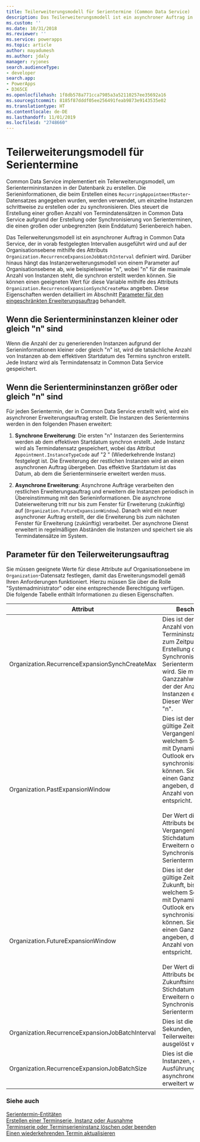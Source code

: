 ```yaml
---
title: Teilerweiterungsmodell für Serientermine (Common Data Service) | Microsoft-Dokumentation
description: Das Teilerweiterungsmodell ist ein asynchroner Auftrag in , der in vorab festgelegten Intervallen ausgeführt wird und auf der Organisationsebene definiert und zum Erstellen wiederkehrender Termininstanzen verwendet wird.
ms.custom: ''
ms.date: 10/31/2018
ms.reviewer: ''
ms.service: powerapps
ms.topic: article
author: mayadumesh
ms.author: jdaly
manager: ryjones
search.audienceType:
- developer
search.app:
- PowerApps
- D365CE
ms.openlocfilehash: 1f8db578a771cca7985a3a52110257ee35692a16
ms.sourcegitcommit: 8185f87dddf05ee256491feab9873e9143535e02
ms.translationtype: HT
ms.contentlocale: de-DE
ms.lasthandoff: 11/01/2019
ms.locfileid: "2748660"
---
```

# <a name="recurring-appointment-partial-expansion-model"></a>Teilerweiterungsmodell für Serientermine

Common Data Service implementiert ein Teilerweiterungsmodell, um Serientermininstanzen in der Datenbank zu erstellen. Die Serieninformationen, die beim Erstellen eines `RecurringAppointmentMaster`-Datensatzes angegeben wurden, werden verwendet, um einzelne Instanzen schrittweise zu erstellen oder zu synchronisieren. Dies steuert die Erstellung einer großen Anzahl von Termindatensätzen in Common Data Service aufgrund der Erstellung oder Synchronisierung von Serienterminen, die einen großen oder unbegrenzten (kein Enddatum) Serienbereich haben.  

 Das Teilerweiterungsmodell ist ein asynchroner Auftrag in Common Data Service, der in vorab festgelegten Intervallen ausgeführt wird und auf der Organisationsebene mithilfe des Attributs `Organization.RecurrenceExpansionJobBatchInterval` definiert wird. Darüber hinaus hängt das Instanzerweiterungsmodell von einem Parameter auf Organisationsebene ab, wie beispielsweise "n", wobei "n" für die maximale Anzahl von Instanzen steht, die synchron erstellt werden können. Sie können einen geeigneten Wert für diese Variable mithilfe des Attributs `Organization.RecurrenceExpansionSynchCreateMax` angeben. Diese Eigenschaften werden detailliert im Abschnitt [Parameter für den eingeschränkten Erweiterungsauftrag](#Parameter) behandelt.  

<a name="Scenario1"></a>   
## <a name="when-the-recurring-appointment-instances-are-less-than-or-equal-to-n"></a>Wenn die Serientermininstanzen kleiner oder gleich "n" sind  
 Wenn die Anzahl der zu generierenden Instanzen aufgrund der Serieninformationen kleiner oder gleich "n" ist, wird die tatsächliche Anzahl von Instanzen ab dem effektiven Startdatum des Termins synchron erstellt. Jede Instanz wird als Termindatensatz in Common Data Service gespeichert.  

<a name="Scenario2"></a>   

## <a name="when-the-recurring-appointment-instances-are-more-than-n"></a>Wenn die Serientermininstanzen größer oder gleich "n" sind  
 Für jeden Serientermin, der in Common Data Service erstellt wird, wird ein asynchroner Erweiterungsauftrag erstellt. Die Instanzen des Serientermins werden in den folgenden Phasen erweitert:  

1. **Synchrone Erweiterung**: Die ersten "n" Instanzen des Serientermins werden ab dem effektiven Startdatum synchron erstellt. Jede Instanz wird als Termindatensatz gespeichert, wobei das Attribut `Appointment.InstanceTypeCode` auf "2 " (Wiederkehrende Instanz) festgelegt ist. Die Erweiterung der restlichen Instanzen wird an einen asynchronen Auftrag übergeben. Das effektive Startdatum ist das Datum, ab dem die Serienterminserie erweitert werden muss.  

2. **Asynchrone Erweiterung**: Asynchrone Aufträge verarbeiten den restlichen Erweiterungsauftrag und erweitern die Instanzen periodisch in Übereinstimmung mit den Serieninformationen. Die asynchrone Dateierweiterung tritt nur bis zum Fenster für Erweiterung (zukünftig) auf (`Organization.FutureExpansionWindow`). Danach wird ein neuer asynchroner Auftrag erstellt, der die Erweiterung bis zum nächsten Fenster für Erweiterung (zukünftig) verarbeitet. Der asynchrone Dienst erweitert in regelmäßigen Abständen die Instanzen und speichert sie als Termindatensätze im System.  

<a name="Parameter"></a>   
## <a name="parameters-for-the-partial-expansion-job"></a>Parameter für den Teilerweiterungsauftrag  
 Sie müssen geeignete Werte für diese Attribute auf Organisationsebene im `Organization`-Datensatz festlegen, damit das Erweiterungsmodell gemäß Ihren Anforderungen funktioniert. Hierzu müssen Sie über die Rolle "Systemadministrator" oder eine entsprechende Berechtigung verfügen. Die folgende Tabelle enthält Informationen zu diesen Eigenschaften.  


|                    Attribut                     |                                                                                                                                                                                                                    Beschreibung                                                                                                                                                                                                                    |
|--------------------------------------------------|---------------------------------------------------------------------------------------------------------------------------------------------------------------------------------------------------------------------------------------------------------------------------------------------------------------------------------------------------------------------------------------------------------------------------------------------------|
|  Organization.RecurrenceExpansionSynchCreateMax  |                                                                                             Dies ist der maximale Anzahl von Termininstanzen, die zum Zeitpunkt der Erstellung oder Synchronisierung eines Serientermins erstellt wird. Sie müssen einen Ganzzahlwert angeben, der der Anzahl von Instanzen entspricht. Dieser Wert entspricht "n".                                                                                              |
|         Organization.PastExpansionWindow         |    Dies ist der maximale gültige Zeitraum in der Vergangenheit, bis zu welchem Serientermine mit Dynamics 365 for Outlook erweitert oder synchronisiert werden können. Sie müssen einen Ganzzahlwert angeben, der der Anzahl von Monaten entspricht.<br /><br /> Der Wert dieses Attributs bestimmt das Vergangenheitsinstanz-Stichdatum zum Erweitern oder Synchronisieren der Serientermininstanzen.    |
|        Organization.FutureExpansionWindow        | Dies ist der maximale gültige Zeitraum in der Zukunft, bis zu welchem Serientermine mit  Dynamics 365 for Outlook erweitert oder synchronisiert werden können. Sie müssen einen Ganzzahlwert angeben, der der Anzahl von Monaten entspricht.<br /><br /> Der Wert dieses Attributs bestimmt das Zukunftsinstanz-Stichdatum zum Erweitern oder Synchronisieren der Serientermininstanzen. |
| Organization.RecurrenceExpansionJobBatchInterval |                                                                                                                                                                               Dies ist die Häufigkeit in Sekunden, nach der der Teilerweiterungsauftrag ausgelöst wird.                                                                                                                                                                                |
|   Organization.RecurrenceExpansionJobBatchSize   |                                                                                                                                                                                  Dies ist die Anzahl der Instanzen, die bei jeder Ausführung des asynchronen Auftrags erweitert werden.                                                                                                                                                                                   |

### <a name="see-also"></a>Siehe auch  
 [Serientermin-Entitäten](/dynamics365/customer-engagement/developer/recurring-appointment-entities)   
 [Erstellen einer Terminserie, Instanz oder Ausnahme](create-recurring-appointment-series-instance-exception.md)   
 [Terminserie oder Terminserieninstanz löschen oder beenden](/dynamics365/customer-engagement/developer/delete-or-end-a-recurring-appointment-series-or-instance)   
 [Einen wiederkehrenden Termin aktualisieren](update-recurring-appointment.md)
